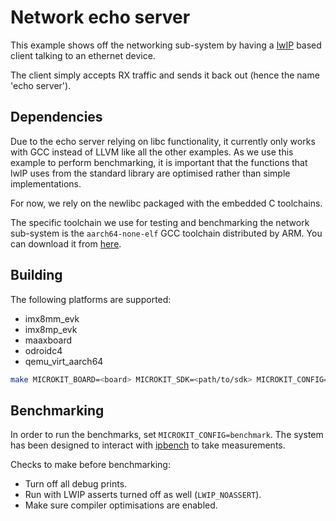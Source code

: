 <!--
    Copyright 2024, UNSW

    SPDX-License-Identifier: BSD-2-Clause
-->

# Network echo server

This example shows off the networking sub-system by having a
[lwIP](https://savannah.nongnu.org/projects/lwip/) based client talking to an ethernet device.

The client simply accepts RX traffic and sends it back out (hence the name 'echo server').

## Dependencies

Due to the echo server relying on libc functionality, it currently only works with GCC
instead of LLVM like all the other examples. As we use this example to perform benchmarking,
it is important that the functions that lwIP uses from the standard library are optimised
rather than simple implementations.

For now, we rely on the newlibc packaged with the embedded C toolchains.

The specific toolchain we use for testing and benchmarking the network sub-system is
the `aarch64-none-elf` GCC toolchain distributed by ARM. You can download it from
[here](https://developer.arm.com/downloads/-/arm-gnu-toolchain-downloads).

## Building

The following platforms are supported:
* imx8mm_evk
* imx8mp_evk
* maaxboard
* odroidc4
* qemu_virt_aarch64

```sh
make MICROKIT_BOARD=<board> MICROKIT_SDK=<path/to/sdk> MICROKIT_CONFIG=(benchmark/release/debug)
```

## Benchmarking

In order to run the benchmarks, set `MICROKIT_CONFIG=benchmark`. The system has
been designed to interact with [ipbench](https://sourceforge.net/projects/ipbench/)
to take measurements.

Checks to make before benchmarking:
* Turn off all debug prints.
* Run with LWIP asserts turned off as well (`LWIP_NOASSERT`).
* Make sure compiler optimisations are enabled.
